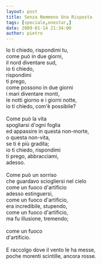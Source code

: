```yaml
---
layout: post
title: Senza Nemmeno Una Risposta
tags: [speciale,onestar,]
date: 2009-01-14 21:34:00
author: pietro
---
```

Io ti chiedo, rispondimi tu,<br/>come può in due giorni,<br/>il nord diventare sud,<br/>io ti chiedo,<br/>rispondimi<br/>ti prego,<br/>come possono in due giorni<br/>i mari diventare monti,<br/>le notti giorno e i giorni notte,<br/>io ti chiedo, com'è possibile?<br/><br/>Come può la vita<br/>spogliarsi d'ogni foglia<br/>ed appassire in questa non-morte,<br/>o questa non-vita,<br/>se ti è più gradita;<br/>io ti chiedo, rispondimi<br/>ti prego, abbracciami,<br/>adesso.<br/><br/>Come può un sorriso<br/>che guardavo sciogliersi nel cielo<br/>come un fuoco d'artificio<br/>adesso estinguersi,<br/>come un fuoco d'artificio,<br/>era incredibile, stupendo,<br/>come un fuoco d'artificio,<br/>ma fu illusione, tremendo;<br/><br/>come un fuoco<br/>d'artificio.<br/><br/>E raccolgo dove il vento le ha messe,<br/>poche morenti scintille, ancora rosse.
